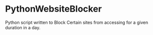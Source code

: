 # PythonWebsiteBlocker
Python script written to Block Certain sites from accessing for a given duration in a day.
